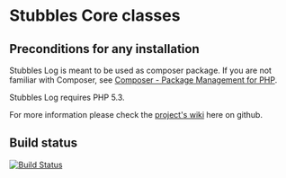 Stubbles Core classes
=====================

Preconditions for any installation
----------------------------------

Stubbles Log is meant to be used as composer package. If you are not familiar
with Composer, see [Composer - Package Management for PHP](https://github.com/composer/composer#readme).

Stubbles Log requires PHP 5.3.


For more information please check the [project's wiki](https://github.com/stubbles/stubbles-log/wiki) here on github.


Build status
------------

[![Build Status](https://secure.travis-ci.org/stubbles/stubbles-log.png)](http://travis-ci.org/stubbles/stubbles-log)